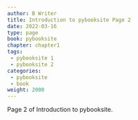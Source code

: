 ```yaml
---
author: B Writer
title: Introduction to pybooksite Page 2
date: 2022-03-16
type: page
book: pybooksite
chapter: chapter1
tags:
 - pybooksite 1
 - pybooksite 2
categories:
 - pybooksite
 - book
weight: 2000
---
```


Page 2 of Introduction to pybooksite.